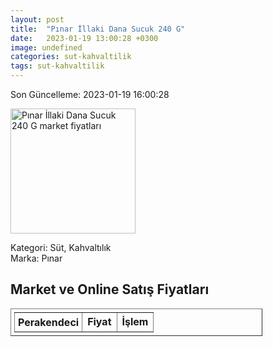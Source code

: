 ```yaml
---
layout: post
title:  "Pınar İllaki Dana Sucuk 240 G"
date:   2023-01-19 13:00:28 +0300
image: undefined
categories: sut-kahvaltilik
tags: sut-kahvaltilik
---
```


Son Güncelleme: 2023-01-19 16:00:28

<img src="undefined" width="200" alt="Pınar İllaki Dana Sucuk 240 G market fiyatları" />

Kategori: Süt, Kahvaltılık
<br />
Marka: Pınar

<h2>Market ve Online Satış Fiyatları</h2>

<table border="1" style="padding: 5px;width:80%;">
  <tr>
    <td style="padding: 5px;"><strong>Perakendeci</strong></td>
    <td><strong>Fiyat</strong></td>
    <td><strong>İşlem</strong></td>
  </tr>
  
</table>
